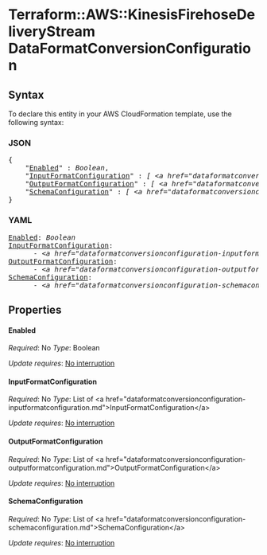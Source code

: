 # Terraform::AWS::KinesisFirehoseDeliveryStream DataFormatConversionConfiguration

## Syntax

To declare this entity in your AWS CloudFormation template, use the following syntax:

### JSON

<pre>
{
    "<a href="#enabled" title="Enabled">Enabled</a>" : <i>Boolean</i>,
    "<a href="#inputformatconfiguration" title="InputFormatConfiguration">InputFormatConfiguration</a>" : <i>[ &lt;a href=&#34;dataformatconversionconfiguration-inputformatconfiguration.md&#34;&gt;InputFormatConfiguration&lt;/a&gt;, ... ]</i>,
    "<a href="#outputformatconfiguration" title="OutputFormatConfiguration">OutputFormatConfiguration</a>" : <i>[ &lt;a href=&#34;dataformatconversionconfiguration-outputformatconfiguration.md&#34;&gt;OutputFormatConfiguration&lt;/a&gt;, ... ]</i>,
    "<a href="#schemaconfiguration" title="SchemaConfiguration">SchemaConfiguration</a>" : <i>[ &lt;a href=&#34;dataformatconversionconfiguration-schemaconfiguration.md&#34;&gt;SchemaConfiguration&lt;/a&gt;, ... ]</i>
}
</pre>

### YAML

<pre>
<a href="#enabled" title="Enabled">Enabled</a>: <i>Boolean</i>
<a href="#inputformatconfiguration" title="InputFormatConfiguration">InputFormatConfiguration</a>: <i>
      - &lt;a href=&#34;dataformatconversionconfiguration-inputformatconfiguration.md&#34;&gt;InputFormatConfiguration&lt;/a&gt;</i>
<a href="#outputformatconfiguration" title="OutputFormatConfiguration">OutputFormatConfiguration</a>: <i>
      - &lt;a href=&#34;dataformatconversionconfiguration-outputformatconfiguration.md&#34;&gt;OutputFormatConfiguration&lt;/a&gt;</i>
<a href="#schemaconfiguration" title="SchemaConfiguration">SchemaConfiguration</a>: <i>
      - &lt;a href=&#34;dataformatconversionconfiguration-schemaconfiguration.md&#34;&gt;SchemaConfiguration&lt;/a&gt;</i>
</pre>

## Properties

#### Enabled

_Required_: No
_Type_: Boolean

_Update requires_: [No interruption](https://docs.aws.amazon.com/AWSCloudFormation/latest/UserGuide/using-cfn-updating-stacks-update-behaviors.html#update-no-interrupt)

#### InputFormatConfiguration

_Required_: No
_Type_: List of &lt;a href=&#34;dataformatconversionconfiguration-inputformatconfiguration.md&#34;&gt;InputFormatConfiguration&lt;/a&gt;

_Update requires_: [No interruption](https://docs.aws.amazon.com/AWSCloudFormation/latest/UserGuide/using-cfn-updating-stacks-update-behaviors.html#update-no-interrupt)

#### OutputFormatConfiguration

_Required_: No
_Type_: List of &lt;a href=&#34;dataformatconversionconfiguration-outputformatconfiguration.md&#34;&gt;OutputFormatConfiguration&lt;/a&gt;

_Update requires_: [No interruption](https://docs.aws.amazon.com/AWSCloudFormation/latest/UserGuide/using-cfn-updating-stacks-update-behaviors.html#update-no-interrupt)

#### SchemaConfiguration

_Required_: No
_Type_: List of &lt;a href=&#34;dataformatconversionconfiguration-schemaconfiguration.md&#34;&gt;SchemaConfiguration&lt;/a&gt;

_Update requires_: [No interruption](https://docs.aws.amazon.com/AWSCloudFormation/latest/UserGuide/using-cfn-updating-stacks-update-behaviors.html#update-no-interrupt)

